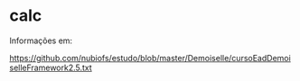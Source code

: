 # calc

Informações em:

https://github.com/nubiofs/estudo/blob/master/Demoiselle/cursoEadDemoiselleFramework2.5.txt
